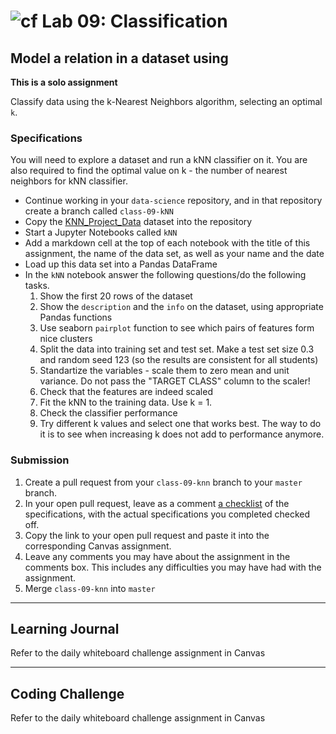 # ![cf](http://i.imgur.com/7v5ASc8.png) Lab 09: Classification

## Model a relation in a dataset using

**This is a solo assignment**

Classify data using the k-Nearest Neighbors algorithm, selecting an optimal `k`.

### Specifications

You will need to explore a dataset and run a kNN classifier on it. You are also required to find the optimal value on k - the number
of nearest neighbors for kNN classifier.

- Continue working in your `data-science` repository, and in that repository create a branch called `class-09-kNN`
- Copy the [KNN_Project_Data](./assets/knn-project-data) dataset into the repository
- Start a Jupyter Notebooks called `kNN`
- Add a markdown cell at the top of each notebook with the title of this assignment, the name of the data set, as well as your name and the date
- Load up this data set into a Pandas DataFrame
- In the `kNN` notebook answer the following questions/do the following tasks.
    1. Show the first 20 rows of the dataset
    1. Show the `description` and the `info` on the dataset, using appropriate Pandas functions
    1. Use seaborn `pairplot` function to see which pairs of features form nice clusters
    1. Split the data into training set and test set. Make a test set size 0.3 and random seed 123 (so the results are consistent for all students)
    1. Standartize the variables - scale them to zero mean and unit variance. Do not pass the "TARGET CLASS" column to the scaler!
	1. Check that the features are indeed scaled
	1. Fit the kNN to the training data. Use k = 1.
	1. Check the classifier performance
	1. Try different k values and select one that works best. The way to do it is to see when increasing k does not add to performance anymore.

### Submission

1. Create a pull request from your `class-09-knn` branch to your `master` branch.
2. In your open pull request, leave as a comment [a checklist](https://github.com/blog/1825-task-lists-in-all-markdown-documents) of the specifications, with the actual specifications you completed checked off.
3. Copy the link to your open pull request and paste it into the corresponding Canvas assignment.
4. Leave any comments you may have about the assignment in the comments box. This includes any difficulties you may have had with the assignment.
5. Merge `class-09-knn` into `master`

---

## Learning Journal
Refer to the daily whiteboard challenge assignment in Canvas

---

## Coding Challenge
Refer to the daily whiteboard challenge assignment in Canvas

